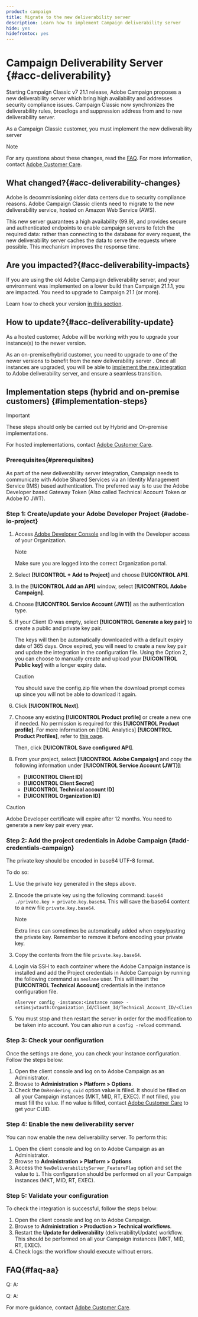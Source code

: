 ```yaml
---
product: campaign
title: Migrate to the new deliverability server
description: Learn how to implement Campaign deliverability server
hide: yes
hidefromtoc: yes
---
```

# Campaign Deliverability Server {#acc-deliverability}

Starting Campaign Classic v7 21.1 release, Adobe Campaign proposes a new deliverability server which bring high availability and addresses security compliance issues. Campaign Classic now synchronizes the deliverability rules, broadlogs and suppression address from and to new deliverability server. 

As a Campaign Classic customer, you must implement the new deliverability server

>[!NOTE]
>
>For any questions about these changes, read the [FAQ](#faq-aa). For more information, contact [Adobe Customer Care](https://helpx.adobe.com/enterprise/admin-guide.html/enterprise/using/support-for-experience-cloud.ug.html).
>

## What changed?{#acc-deliverability-changes}

Adobe is decommissioning older data centers due to security compliance reasons. Adobe Campaign Classic clients need to migrate to the new deliverability service, hosted on Amazon Web Service (AWS).

This new server guarantees a high availability (99.9)​, and provides secure and authenticated endpoints to enable campaign servers to fetch the required data: rather than connecting to the database for every request, the new deliverability server caches the data to serve the requests where possible. This mechanism improves the response time.​


## Are you impacted?{#acc-deliverability-impacts}

If you are using the old Adobe Campaign deliverability server, and your environment was implemented on a lower build than Campaign 21.1.1, you are impacted. You need to upgrade to Campaign 21.1 (or more).

Learn how to check your version [in this section](../../platform/using/launching-adobe-campaign.md#getting-your-campaign-version).

## How to update?{#acc-deliverability-update}

As a hosted customer, Adobe will be working with you to upgrade your instance(s) to the newer version.

As an on-premise/hybrid customer, you need to upgrade to one of the newer versions to benefit from the new deliverability server
.
Once all instances are upgraded, you will be able to [implement the new integration](#implementation-steps) to Adobe deliverability server, and ensure a seamless transition.

## Implementation steps (hybrid and on-premise customers) {#implementation-steps}

>[!IMPORTANT]
>
>These steps should only be carried out by Hybrid and On-premise implementations.
>
>For hosted implementations, contact [Adobe Customer Care](https://helpx.adobe.com/enterprise/admin-guide.html/enterprise/using/support-for-experience-cloud.ug.html). 

### Prerequisites{#prerequisites}

As part of the new deliverability server integration, Campaign needs to communicate with Adobe Shared Services via an Identity Management Service (IMS) based authentication. The preferred way is to use the Adobe Developer based Gateway Token (Also called Technical Account Token or Adobe IO JWT).

### Step 1: Create/update your Adobe Developer Project {#adobe-io-project}

1. Access [Adobe Developer Console](https://developer.adobe.com/console/home) and log in with the Developer access of your Organization.

    >[!NOTE]
    >
    > Make sure you are logged into the correct Organization portal.

1. Select **[!UICONTROL + Add to Project]** and choose **[!UICONTROL API]**.
1. In the **[!UICONTROL Add an API]** window, select **[!UICONTROL Adobe Campaign]**.
1. Choose **[!UICONTROL Service Account (JWT)]** as the authentication type.
1. If your Client ID was empty, select **[!UICONTROL Generate a key pair]** to create a public and private key pair.

    The keys will then be automatically downloaded with a default expiry date of 365 days. Once expired, you will need to create a new key pair and update the integration in the configuration file. Using the Option 2, you can choose to manually create and upload your **[!UICONTROL Public key]** with a longer expiry date.

    >[!CAUTION]
    >
    >You should save the config.zip file when the download prompt comes up since you will not be able to download it again.

1. Click **[!UICONTROL Next]**.
1. Choose any existing **[!UICONTROL Product profile]** or create a new one if needed. No permission is required for this **[!UICONTROL Product profile]**. For more information on [!DNL Analytics] **[!UICONTROL Product Profiles]**, refer to [this oage](https://helpx.adobe.com/enterprise/using/manage-developers.html).
    
    Then, click **[!UICONTROL Save configured API]**. 

1. From your project, select **[!UICONTROL Adobe Campaign]** and copy the following information under **[!UICONTROL Service Account (JWT)]**:

    * **[!UICONTROL Client ID]**
    * **[!UICONTROL Client Secret]**
    * **[!UICONTROL Technical account ID]**
    * **[!UICONTROL Organization ID]**

>[!CAUTION]
>
>Adobe Developer certificate will expire after 12 months. You need to generate a new key pair every year.

### Step 2: Add the project credentials in Adobe Campaign {#add-credentials-campaign}

The private key should be encoded in base64 UTF-8 format. 

To do so:

1. Use the private key generated in the steps above.
1. Encode the private key using the following command: `base64 ./private.key > private.key.base64`. This will save the base64 content to a new file `private.key.base64`.

    >[!NOTE]
    >
    >Extra lines can sometimes be automatically added when copy/pasting the private key. Remember to remove it before encoding your private key.

1. Copy the contents from the file `private.key.base64`.
1. Login via SSH to each container where the Adobe Campaign instance is installed and add the Project credentials in Adobe Campaign by running the following command as `neolane` user. This will insert the **[!UICONTROL Technical Account]** credentials in the instance configuration file.

    ```
    nlserver config -instance:<instance name> -setimsjwtauth:Organization_Id/Client_Id/Technical_Account_ID/<Client_Secret>/<Base64_encoded_Private_Key>
    ```

1. You must stop and then restart the server in order for the modification to be taken into account. You can also run a `config -reload` command.

### Step 3: Check your configuration

Once the settings are done, you can check your instance configuration. Follow the steps below:

1. Open the client console and log on to Adobe Campaign as an Administrator.
1. Browse to **Administration > Platform > Options**.
1. Check the `DmRendering_cuid` option value is filled. It should be filled on all your Campaign instances (MKT, MID, RT, EXEC). If not filled, you must fill the value. If no value is filled, contact [Adobe Customer Care](https://helpx.adobe.com/enterprise/admin-guide.html/enterprise/using/support-for-experience-cloud.ug.html) to get your CUID.

### Step 4: Enable the new deliverability server

You can now enable the new deliverability server. To perform this:

1. Open the client console and log on to Adobe Campaign as an Administrator.
1. Browse to **Administration > Platform > Options**.
1. Access the `NewDeliverabilityServer_FeatureFlag` option and set the value to `1`. This configuration should be performed on all your Campaign instances (MKT, MID, RT, EXEC).


### Step 5: Validate your configuration

To check the integration is successful, follow the steps below:


1. Open the client console and log on to Adobe Campaign.
1. Browse to **Administration > Production > Technical workflows**.
1. Restart the **Update for deliverability** (deliverabilityUpdate) workflow. This should be performed on all your Campaign instances (MKT, MID, RT, EXEC). 
1. Check logs: the workflow should execute without errors. 

## FAQ{#faq-aa}

Q:
A:

Q:
A:



For more guidance, contact [Adobe Customer Care](https://helpx.adobe.com/enterprise/admin-guide.html/enterprise/using/support-for-experience-cloud.ug.html).
